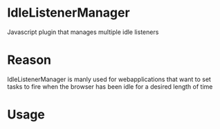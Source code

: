 # IdleListenerManager
Javascript plugin that manages multiple idle listeners

# Reason
IdleListenerManager is manly used for webapplications that want to set tasks to fire when the browser has been idle for a desired length of time

# Usage

